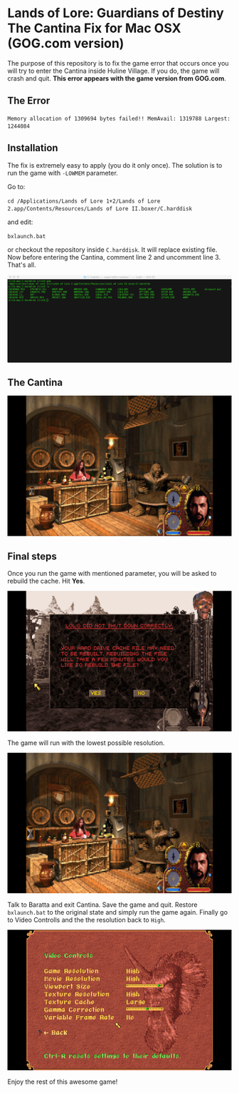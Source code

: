 # Lands of Lore: Guardians of Destiny The Cantina Fix for Mac OSX (GOG.com version)

The purpose of this repository is to fix the game error that occurs once you will try to enter the Cantina inside
Huline Village. If you do, the game will crash and quit. **This error appears with the game version from GOG.com**.

## The Error
`Memory allocation of 1309694 bytes failed!! MemAvail: 1319788 Largest: 1244084`

## Installation

The fix is extremely easy to apply (you do it only once). The solution is to run the game with `-LOWMEM` parameter.

Go to:

`cd /Applications/Lands of Lore 1+2/Lands of Lore 2.app/Contents/Resources/Lands of Lore II.boxer/C.harddisk`

and edit:

`bxlaunch.bat`

or checkout the repository inside `C.harddisk`. It will replace existing file. Now before entering the Cantina,
comment line 2 and uncomment line 3. That's all.

![Destination](https://raw.githubusercontent.com/komarnicki/lands-of-lore-2/master/screenshots/destination.png)

## The Cantina

![The Cantina](https://raw.githubusercontent.com/komarnicki/lands-of-lore-2/master/screenshots/cantina1.png)

## Final steps

Once you run the game with mentioned parameter, you will be asked to rebuild the cache. Hit **Yes**.

![The Cantina (Low Memory)](https://raw.githubusercontent.com/komarnicki/lands-of-lore-2/master/screenshots/cantina2.png)

The game will run with the lowest possible resolution.

![The Cantina (Low Memory)](https://raw.githubusercontent.com/komarnicki/lands-of-lore-2/master/screenshots/cantina3.png)

Talk to Baratta and exit Cantina. Save the game and quit. Restore `bxlaunch.bat` to the original state and simply
run the game again. Finally go to Video Controlls and the the resolution back to `High`.

![Video Controlls](https://raw.githubusercontent.com/komarnicki/lands-of-lore-2/master/screenshots/video_controlls.png)

Enjoy the rest of this awesome game!
